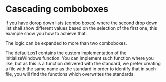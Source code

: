 # Cascading comboboxes

if you have dorop down lists (combo boxes) where the second drop down list shall show different values based on the selection of the first one, this example show you how to achieve that.

The logic can be expanded to more than two comboboxes.

The default.ps1 contains the custom implementation of the InitializeWindows function. You can implement such function where you like, but as this is a function delivered with the standard, we prefer creating a file with the same name as the standard in order to identify that in such file, you will find the functions which overwrites the standards.